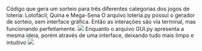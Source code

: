 Código que gera um sorteio para três diferentes categorias dos jogos de loteria: Lotofácil, Quina e Mega-Sena
O arquivo loteria.py possui o gerador de sorteio, sem interface gráfica. Então as interações são via terminal, mas funcionando perfeitamente.
<img src="C:\Users\juanl\Documents\Loteria\print_terminal.png">
Enquanto o arquivo GUI.py apresenta a mesma ideia, porém através de uma interface, deixando tudo mais limpo e intuitivo
<img src="C:\Users\juanl\Documents\Loteria\print_interf.png">
